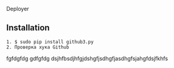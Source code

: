  Deployer

Installation
------------

	1. $ sudo pip install github3.py
	2. Проверка хука Github
fgfdgfdg
gdfgfdg
dsjhfbsdjhfgjdshgfjsdhgfjasdhgfsjahgfdsjfkhfs
